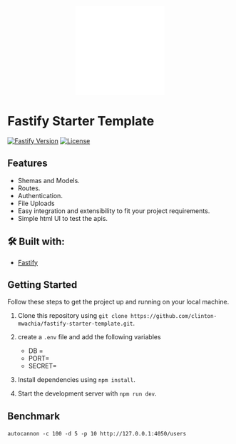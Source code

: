 <p align="center">
  <img src="assets/fastify.png" alt="Fastify Icon" width="200" height="200">
</p>

# Fastify Starter Template

[![Fastify Version](https://img.shields.io/badge/fastify-4.24.2-blue.svg)](https://fastify.dev/)
[![License](https://img.shields.io/badge/License-MIT-green.svg)](https://opensource.org/licenses/MIT)

## Features

- Shemas and Models.
- Routes.
- Authentication.
- File Uploads
- Easy integration and extensibility to fit your project requirements.
- Simple html UI to test the apis.

## 🛠️ Built with:

- [Fastify](https://fastify.dev/)

## Getting Started

Follow these steps to get the project up and running on your local machine.

1. Clone this repository using `git clone https://github.com/clinton-mwachia/fastify-starter-template.git`.
2. create a `.env` file and add the following variables

    - DB = 
    - PORT=
    - SECRET=

2. Install dependencies using `npm install`.
3. Start the development server with `npm run dev`.

## Benchmark

`autocannon -c 100 -d 5 -p 10 http://127.0.0.1:4050/users`
